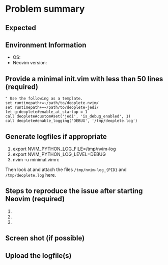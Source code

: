 # Problem summary


## Expected


## Environment Information

 * OS:
 * Neovim version:


## Provide a minimal init.vim with less than 50 lines (required)

```vim
" Use the following as a template.
set runtimepath+=~/path/to/deoplete.nvim/
set runtimepath+=~/path/to/deoplete-jedi/
let g:deoplete#enable_at_startup = 1
call deoplete#custom#set('jedi', 'is_debug_enabled', 1)
call deoplete#enable_logging('DEBUG', '/tmp/deoplete.log')
```

## Generate logfiles if appropriate

 1. export NVIM_PYTHON_LOG_FILE=/tmp/nvim-log
 2. export NVIM_PYTHON_LOG_LEVEL=DEBUG
 3. nvim -u minimal.vimrc

Then look at and attach the files `/tmp/nvim-log_{PID}` and
`/tmp/deoplete.log` here.


## Steps to reproduce the issue after starting Neovim (required)

 1.
 2.
 3.


## Screen shot (if possible)


## Upload the logfile(s)

